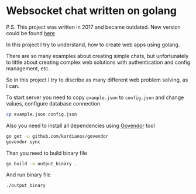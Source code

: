 # Websocket chat written on golang

P.S. This project was written in 2017 and became outdated.
New version could be found [here](https://github.com/Crandel/go_chat)

In this project I try to understand, how to create web apps using golang.

There are so many examples about creating simple chats, but unfortunately to little about creating complex web solutions with authentication and config management, etc.

So in this project I try to discribe as many different web problem solving, as I can.

To start server you need to copy `example.json` to `config.json` and change values, configure database connection
```bash
cp example.json config.json
```

Also you need to install all dependencies using [Govendor](https://github.com/kardianos/govendor) tool

```bash
go get -u github.com/kardianos/govendor
govendor sync
```

Than you need to build binary file
```bash
go build -o output_binary .
```

And run binary file

```bash
./output_binary
```
